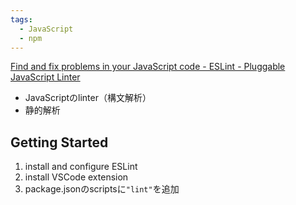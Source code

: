 ```yaml
---
tags:
  - JavaScript
  - npm
---
```

[Find and fix problems in your JavaScript code - ESLint - Pluggable JavaScript Linter](https://eslint.org/)

- JavaScriptのlinter（構文解析）
- 静的解析

## Getting Started
1. install and configure ESLint
2. install VSCode extension
3. package.jsonのscriptsに`"lint"`を追加
